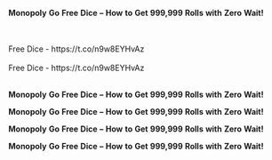 <strong>Monopoly</strong> <strong>Go</strong> <strong>Free</strong> <strong>Dice</strong> <strong>–</strong> <strong>How</strong> <strong>to</strong> <strong>Get</strong> <strong>999,999</strong> <strong>Rolls</strong> <strong>with</strong> <strong>Zero</strong> <strong>Wait!</strong>

<br>
<br>Free Dice - https://t.co/n9w8EYHvAz
<br>
<br>Free Dice - https://t.co/n9w8EYHvAz
<br>
<br>

<strong>Monopoly</strong> <strong>Go</strong> <strong>Free</strong> <strong>Dice</strong> <strong>–</strong> <strong>How</strong> <strong>to</strong> <strong>Get</strong> <strong>999,999</strong> <strong>Rolls</strong> <strong>with</strong> <strong>Zero</strong> <strong>Wait!</strong>

<strong>Monopoly</strong> <strong>Go</strong> <strong>Free</strong> <strong>Dice</strong> <strong>–</strong> <strong>How</strong> <strong>to</strong> <strong>Get</strong> <strong>999,999</strong> <strong>Rolls</strong> <strong>with</strong> <strong>Zero</strong> <strong>Wait!</strong>

<strong>Monopoly</strong> <strong>Go</strong> <strong>Free</strong> <strong>Dice</strong> <strong>–</strong> <strong>How</strong> <strong>to</strong> <strong>Get</strong> <strong>999,999</strong> <strong>Rolls</strong> <strong>with</strong> <strong>Zero</strong> <strong>Wait!</strong>

<strong>Monopoly</strong> <strong>Go</strong> <strong>Free</strong> <strong>Dice</strong> <strong>–</strong> <strong>How</strong> <strong>to</strong> <strong>Get</strong> <strong>999,999</strong> <strong>Rolls</strong> <strong>with</strong> <strong>Zero</strong> <strong>Wait!</strong>
